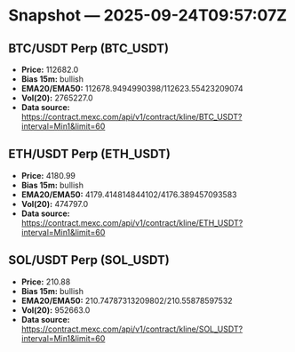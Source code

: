 # Snapshot — 2025-09-24T09:57:07Z

## BTC/USDT Perp (BTC_USDT)
- **Price:** 112682.0
- **Bias 15m:** bullish
- **EMA20/EMA50:** 112678.9494990398/112623.55423209074
- **Vol(20):** 2765227.0
- **Data source:** https://contract.mexc.com/api/v1/contract/kline/BTC_USDT?interval=Min1&limit=60

## ETH/USDT Perp (ETH_USDT)
- **Price:** 4180.99
- **Bias 15m:** bullish
- **EMA20/EMA50:** 4179.414814844102/4176.389457093583
- **Vol(20):** 474797.0
- **Data source:** https://contract.mexc.com/api/v1/contract/kline/ETH_USDT?interval=Min1&limit=60

## SOL/USDT Perp (SOL_USDT)
- **Price:** 210.88
- **Bias 15m:** bullish
- **EMA20/EMA50:** 210.74787313209802/210.55878597532
- **Vol(20):** 952663.0
- **Data source:** https://contract.mexc.com/api/v1/contract/kline/SOL_USDT?interval=Min1&limit=60
